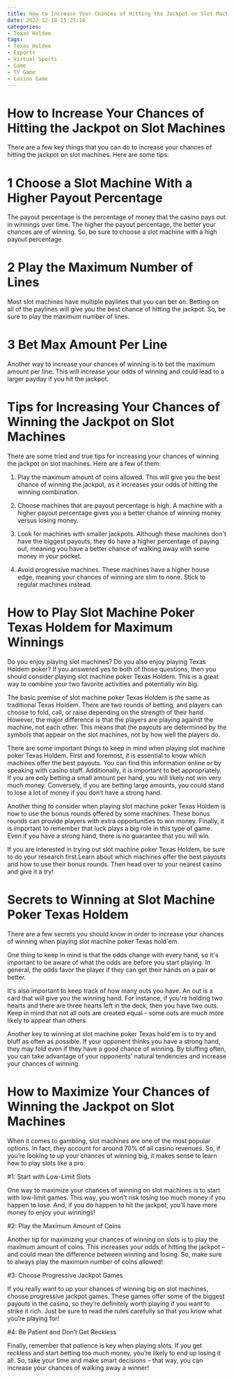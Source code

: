 ```yaml
---
title: How to Increase Your Chances of Hitting the Jackpot on Slot Machines
date: 2022-12-18 15:25:14
categories:
- Texas Holdem
tags:
- Texas Holdem
- Esports
- Virtual Sports
- Game
- TV Game
- Casino Game
---
```



#  How to Increase Your Chances of Hitting the Jackpot on Slot Machines

There are a few key things that you can do to increase your chances of hitting the jackpot on slot machines. Here are some tips:

# 1 Choose a Slot Machine With a Higher Payout Percentage

The payout percentage is the percentage of money that the casino pays out in winnings over time. The higher the payout percentage, the better your chances are of winning. So, be sure to choose a slot machine with a high payout percentage.

# 2 Play the Maximum Number of Lines

Most slot machines have multiple paylines that you can bet on. Betting on all of the paylines will give you the best chance of hitting the jackpot. So, be sure to play the maximum number of lines.

# 3 Bet Max Amount Per Line

Another way to increase your chances of winning is to bet the maximum amount per line. This will increase your odds of winning and could lead to a larger payday if you hit the jackpot.

#  Tips for Increasing Your Chances of Winning the Jackpot on Slot Machines

There are some tried and true tips for increasing your chances of winning the jackpot on slot machines. Here are a few of them:

1. Play the maximum amount of coins allowed. This will give you the best chance of winning the jackpot, as it increases your odds of hitting the winning combination.

2. Choose machines that are payout percentage is high. A machine with a higher payout percentage gives you a better chance of winning money versus losing money.

3. Look for machines with smaller jackpots. Although these machines don't have the biggest payouts, they do have a higher percentage of paying out, meaning you have a better chance of walking away with some money in your pocket.

4. Avoid progressive machines. These machines have a higher house edge, meaning your chances of winning are slim to none. Stick to regular machines instead.

#  How to Play Slot Machine Poker Texas Holdem for Maximum Winnings

Do you enjoy playing slot machines? Do you also enjoy playing Texas Holdem poker? If you answered yes to both of those questions, then you should consider playing slot machine poker Texas Holdem. This is a great way to combine your two favorite activities and potentially win big.

The basic premise of slot machine poker Texas Holdem is the same as traditional Texas Holdem. There are two rounds of betting, and players can choose to fold, call, or raise depending on the strength of their hand. However, the major difference is that the players are playing against the machine, not each other. This means that the payouts are determined by the symbols that appear on the slot machines, not by how well the players do.

There are some important things to keep in mind when playing slot machine poker Texas Holdem. First and foremost, it is essential to know which machines offer the best payouts. You can find this information online or by speaking with casino staff. Additionally, it is important to bet appropriately. If you are only betting a small amount per hand, you will likely not win very much money. Conversely, if you are betting large amounts, you could stand to lose a lot of money if you don’t have a strong hand.

Another thing to consider when playing slot machine poker Texas Holdem is how to use the bonus rounds offered by some machines. These bonus rounds can provide players with extra opportunities to win money. Finally, it is important to remember that luck plays a big role in this type of game. Even if you have a strong hand, there is no guarantee that you will win.

If you are interested in trying out slot machine poker Texas Holdem, be sure to do your research first.Learn about which machines offer the best payouts and how to use their bonus rounds. Then head over to your nearest casino and give it a try!

#  Secrets to Winning at Slot Machine Poker Texas Holdem

There are a few secrets you should know in order to increase your chances of winning when playing slot machine poker Texas hold'em.

One thing to keep in mind is that the odds change with every hand, so it's important to be aware of what the odds are before you start playing. In general, the odds favor the player if they can get their hands on a pair or better.

It's also important to keep track of how many outs you have. An out is a card that will give you the winning hand. For instance, if you're holding two hearts and there are three hearts left in the deck, then you have two outs. Keep in mind that not all outs are created equal - some outs are much more likely to appear than others.

Another key to winning at slot machine poker Texas hold'em is to try and bluff as often as possible. If your opponent thinks you have a strong hand, they may fold even if they have a good chance of winning. By bluffing often, you can take advantage of your opponents' natural tendencies and increase your chances of winning.

#  How to Maximize Your Chances of Winning the Jackpot on Slot Machines

When it comes to gambling, slot machines are one of the most popular options. In fact, they account for around 70% of all casino revenues. So, if you’re looking to up your chances of winning big, it makes sense to learn how to play slots like a pro.

#1: Start with Low-Limit Slots

One way to maximize your chances of winning on slot machines is to start with low-limit games. This way, you won’t risk losing too much money if you happen to lose. And, if you do happen to hit the jackpot, you’ll have more money to enjoy your winnings!

#2: Play the Maximum Amount of Coins

Another tip for maximizing your chances of winning on slots is to play the maximum amount of coins. This increases your odds of hitting the jackpot – and could mean the difference between winning and losing. So, make sure to always play the maximum number of coins allowed!

#3: Choose Progressive Jackpot Games

If you really want to up your chances of winning big on slot machines, choose progressive jackpot games. These games offer some of the biggest payouts in the casino, so they’re definitely worth playing if you want to strike it rich. Just be sure to read the rules carefully so that you know what you’re playing for!

#4: Be Patient and Don’t Get Reckless

Finally, remember that patience is key when playing slots. If you get reckless and start betting too much money, you’re likely to end up losing it all. So, take your time and make smart decisions – that way, you can increase your chances of walking away a winner!
